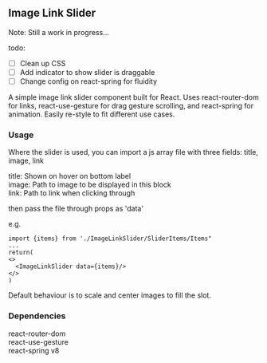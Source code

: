 ## Image Link Slider

Note: Still a work in progress...

todo:
- [ ] Clean up CSS
- [ ] Add indicator to show slider is draggable
- [ ] Change config on react-spring for fluidity

A simple image link slider component built for React. Uses react-router-dom for links, react-use-gesture for drag gesture scrolling, and react-spring for animation. Easily re-style to fit different use cases.

### Usage
Where the slider is used, you can import a js array file with three fields: title, image, link

title: Shown on hover on bottom label\
image: Path to image to be displayed in this block\
link: Path to link when clicking through

then pass the file through props as 'data'

e.g.

```
import {items} from './ImageLinkSlider/SliderItems/Items"
...
return(
<>
  <ImageLinkSlider data={items}/>
</>
)
```

Default behaviour is to scale and center images to fill the slot.

### Dependencies
react-router-dom\
react-use-gesture\
react-spring v8